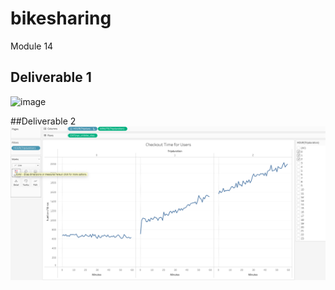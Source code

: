 # bikesharing
Module 14
## Deliverable 1
![image](https://github.com/aisligrace/bikesharing/blob/main/NYC_CitiBike_Challenge.ipynb)

##Deliverable 2
![image](https://github.com/aisligrace/bikesharing/blob/main/Deliverable%202.png)
